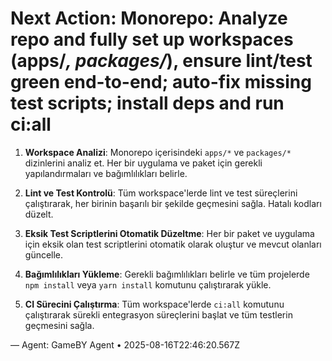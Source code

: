 # Next Action: Monorepo: Analyze repo and fully set up workspaces (apps/*, packages/*), ensure lint/test green end-to-end; auto-fix missing test scripts; install deps and run ci:all

1. **Workspace Analizi**: Monorepo içerisindeki `apps/*` ve `packages/*` dizinlerini analiz et. Her bir uygulama ve paket için gerekli yapılandırmaları ve bağımlılıkları belirle.

2. **Lint ve Test Kontrolü**: Tüm workspace'lerde lint ve test süreçlerini çalıştırarak, her birinin başarılı bir şekilde geçmesini sağla. Hatalı kodları düzelt.

3. **Eksik Test Scriptlerini Otomatik Düzeltme**: Her bir paket ve uygulama için eksik olan test scriptlerini otomatik olarak oluştur ve mevcut olanları güncelle.

4. **Bağımlılıkları Yükleme**: Gerekli bağımlılıkları belirle ve tüm projelerde `npm install` veya `yarn install` komutunu çalıştırarak yükle.

5. **CI Sürecini Çalıştırma**: Tüm workspace'lerde `ci:all` komutunu çalıştırarak sürekli entegrasyon süreçlerini başlat ve tüm testlerin geçmesini sağla.

— Agent: GameBY Agent • 2025-08-16T22:46:20.567Z

